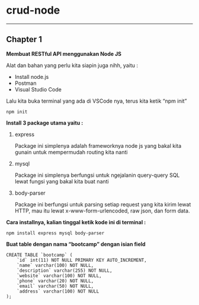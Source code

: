 # crud-node
----------
## Chapter 1
**Membuat RESTful API menggunakan Node JS**

Alat dan bahan yang perlu kita siapin juga nihh, yaitu :
- Install node.js
- Postman
- Visual Studio Code

Lalu kita buka terminal yang ada di VSCode nya, terus kita ketik “npm init”

    npm init

**Install 3 package utama yaitu :**
1. express

    Package ini simplenya adalah frameworknya node js yang bakal kita gunain untuk mempermudah routing kita nanti

2. mysql

    Package ini simplenya berfungsi untuk ngejalanin query-query SQL lewat fungsi yang bakal kita buat nanti

3. body-parser

    Package ini berfungsi untuk parsing setiap request yang kita kirim lewat HTTP, mau itu lewat x-www-form-urlencoded, raw json, dan form data.

**Cara installnya, kalian tinggal ketik kode ini di terminal :**

    npm install express mysql body-parser

**Buat table dengan nama “bootcamp” dengan isian field**

    CREATE TABLE `bootcamp` (
        `id` int(11) NOT NULL PRIMARY KEY AUTO_INCREMENT,
        `name` varchar(100) NOT NULL,
        `description` varchar(255) NOT NULL,
        `website` varchar(100) NOT NULL,
        `phone` varchar(20) NOT NULL,
        `email` varchar(50) NOT NULL,
        `address` varchar(100) NOT NULL
    );